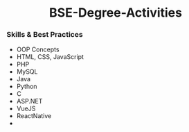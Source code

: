 <h1 align="center">BSE-Degree-Activities</h1>

### Skills &amp; Best Practices
- OOP Concepts
- HTML, CSS, JavaScript
- PHP
- MySQL
- Java
- Python
- C 
- ASP.NET
- VueJS
- ReactNative
- 
